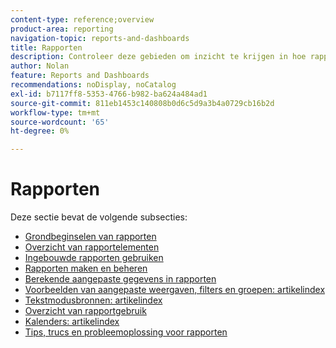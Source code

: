 ```yaml
---
content-type: reference;overview
product-area: reporting
navigation-topic: reports-and-dashboards
title: Rapporten
description: Controleer deze gebieden om inzicht te krijgen in hoe rapporten in Adobe Workfront kunnen worden gebruikt.
author: Nolan
feature: Reports and Dashboards
recommendations: noDisplay, noCatalog
exl-id: b7117ff8-5353-4766-b982-ba624a484ad1
source-git-commit: 811eb1453c140808b0d6c5d9a3b4a0729cb16b2d
workflow-type: tm+mt
source-wordcount: '65'
ht-degree: 0%

---
```


# Rapporten

Deze sectie bevat de volgende subsecties:

* [Grondbeginselen van rapporten](../../reports-and-dashboards/reports/reporting/reporting-basics.md)
* [Overzicht van rapportelementen](../../reports-and-dashboards/reports/reporting-elements/reporting-elements-overview.md)
* [Ingebouwde rapporten gebruiken](../../reports-and-dashboards/reports/using-built-in-reports/use-built-in-reports.md)
* [Rapporten maken en beheren](../../reports-and-dashboards/reports/creating-and-managing-reports/create-manage-reports.md)
* [Berekende aangepaste gegevens in rapporten](../../reports-and-dashboards/reports/calc-cstm-data-reports/calculated-custom-data-reports.md)
* [Voorbeelden van aangepaste weergaven, filters en groepen: artikelindex](../../reports-and-dashboards/reports/custom-view-filter-grouping-samples/custom-view-filter-grouping-samples.md)
* [Tekstmodusbronnen: artikelindex](../../reports-and-dashboards/reports/text-mode/text-mode-resources.md)
* [Overzicht van rapportgebruik](../../reports-and-dashboards/reports/report-usage/report-usage-overview.md)
* [Kalenders: artikelindex](../../reports-and-dashboards/reports/calendars/calendars.md)
* [Tips, trucs en probleemoplossing voor rapporten](../../reports-and-dashboards/reports/tips-tricks-and-troubleshooting/tips-troubleshooting-reports.md)

<!--outdated: For in-depth training on reports, see  [Basic Report Creation Program for the new Workfront experience](https://one.workfront.com/s/basic-report-creation-program).-->
